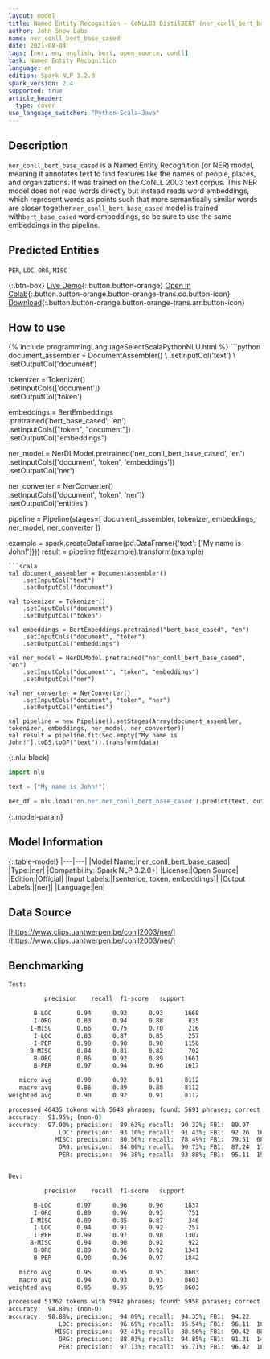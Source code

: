```yaml
---
layout: model
title: Named Entity Recognition - CoNLL03 DistilBERT (ner_conll_bert_base_cased)
author: John Snow Labs
name: ner_conll_bert_base_cased
date: 2021-08-04
tags: [ner, en, english, bert, open_source, conll]
task: Named Entity Recognition
language: en
edition: Spark NLP 3.2.0
spark_version: 2.4
supported: true
article_header:
  type: cover
use_language_switcher: "Python-Scala-Java"
---
```


## Description

`ner_conll_bert_base_cased` is a Named Entity Recognition (or NER) model, meaning it annotates text to find features like the names of people, places, and organizations. It was trained on the CoNLL 2003 text corpus. This NER model does not read words directly but instead reads word embeddings, which represent words as points such that more semantically similar words are closer together.`ner_conll_bert_base_cased` model is trained with`bert_base_cased` word embeddings, so be sure to use the same embeddings in the pipeline.

## Predicted Entities

`PER`, `LOC`, `ORG`, `MISC`

{:.btn-box}
[Live Demo](https://demo.johnsnowlabs.com/public/NER_EN_18){:.button.button-orange}
[Open in Colab](https://colab.research.google.com/github/JohnSnowLabs/spark-nlp-workshop/blob/master/tutorials/streamlit_notebooks/NER_EN.ipynb){:.button.button-orange.button-orange-trans.co.button-icon}
[Download](https://s3.amazonaws.com/auxdata.johnsnowlabs.com/public/models/ner_conll_bert_base_cased_en_3.2.0_2.4_1628079565109.zip){:.button.button-orange.button-orange-trans.arr.button-icon}

## How to use



<div class="tabs-box" markdown="1">
{% include programmingLanguageSelectScalaPythonNLU.html %}
```python
document_assembler = DocumentAssembler() \
    .setInputCol('text') \
    .setOutputCol('document')

tokenizer = Tokenizer() \
    .setInputCols(['document']) \
    .setOutputCol('token')

embeddings = BertEmbeddings\
      .pretrained('bert_base_cased', 'en')\
      .setInputCols(["token", "document"])\
      .setOutputCol("embeddings")

ner_model = NerDLModel.pretrained('ner_conll_bert_base_cased', 'en') \
    .setInputCols(['document', 'token', 'embeddings']) \
    .setOutputCol('ner')

ner_converter = NerConverter() \
    .setInputCols(['document', 'token', 'ner']) \
    .setOutputCol('entities')

pipeline = Pipeline(stages=[
    document_assembler, 
    tokenizer,
    embeddings,
    ner_model,
    ner_converter
])

example = spark.createDataFrame(pd.DataFrame({'text': ['My name is John!']}))
result = pipeline.fit(example).transform(example)
```
```scala
val document_assembler = DocumentAssembler() 
    .setInputCol("text") 
    .setOutputCol("document")

val tokenizer = Tokenizer() 
    .setInputCols("document") 
    .setOutputCol("token")

val embeddings = BertEmbeddings.pretrained("bert_base_cased", "en")
    .setInputCols("document", "token") 
    .setOutputCol("embeddings")

val ner_model = NerDLModel.pretrained("ner_conll_bert_base_cased", "en") 
    .setInputCols("document"', "token", "embeddings") 
    .setOutputCol("ner")

val ner_converter = NerConverter() 
    .setInputCols("document", "token", "ner") 
    .setOutputCol("entities")

val pipeline = new Pipeline().setStages(Array(document_assembler, tokenizer, embeddings, ner_model, ner_converter))
val result = pipeline.fit(Seq.empty["My name is John!"].toDS.toDF("text")).transform(data)
```

{:.nlu-block}
```python
import nlu

text = ["My name is John!"]

ner_df = nlu.load('en.ner.ner_conll_bert_base_cased').predict(text, output_level='token')
```
</div>

{:.model-param}
## Model Information

{:.table-model}
|---|---|
|Model Name:|ner_conll_bert_base_cased|
|Type:|ner|
|Compatibility:|Spark NLP 3.2.0+|
|License:|Open Source|
|Edition:|Official|
|Input Labels:|[sentence, token, embeddings]|
|Output Labels:|[ner]|
|Language:|en|

## Data Source

[https://www.clips.uantwerpen.be/conll2003/ner/](https://www.clips.uantwerpen.be/conll2003/ner/)

## Benchmarking

```bash
Test:

          precision    recall  f1-score   support

       B-LOC       0.94      0.92      0.93      1668
       I-ORG       0.83      0.94      0.88       835
      I-MISC       0.66      0.75      0.70       216
       I-LOC       0.83      0.87      0.85       257
       I-PER       0.98      0.98      0.98      1156
      B-MISC       0.84      0.81      0.82       702
       B-ORG       0.86      0.92      0.89      1661
       B-PER       0.97      0.94      0.96      1617

   micro avg       0.90      0.92      0.91      8112
   macro avg       0.86      0.89      0.88      8112
weighted avg       0.90      0.92      0.91      8112

processed 46435 tokens with 5648 phrases; found: 5691 phrases; correct: 5101.
accuracy:  91.95%; (non-O)
accuracy:  97.90%; precision:  89.63%; recall:  90.32%; FB1:  89.97
              LOC: precision:  93.10%; recall:  91.43%; FB1:  92.26  1638
             MISC: precision:  80.56%; recall:  78.49%; FB1:  79.51  684
              ORG: precision:  84.00%; recall:  90.73%; FB1:  87.24  1794
              PER: precision:  96.38%; recall:  93.88%; FB1:  95.11  1575


Dev:

          precision    recall  f1-score   support

       B-LOC       0.97      0.96      0.96      1837
       I-ORG       0.89      0.96      0.93       751
      I-MISC       0.89      0.85      0.87       346
       I-LOC       0.94      0.91      0.92       257
       I-PER       0.99      0.97      0.98      1307
      B-MISC       0.94      0.90      0.92       922
       B-ORG       0.89      0.96      0.92      1341
       B-PER       0.98      0.96      0.97      1842

   micro avg       0.95      0.95      0.95      8603
   macro avg       0.94      0.93      0.93      8603
weighted avg       0.95      0.95      0.95      8603

processed 51362 tokens with 5942 phrases; found: 5958 phrases; correct: 5606.
accuracy:  94.80%; (non-O)
accuracy:  98.88%; precision:  94.09%; recall:  94.35%; FB1:  94.22
              LOC: precision:  96.69%; recall:  95.54%; FB1:  96.11  1815
             MISC: precision:  92.41%; recall:  88.50%; FB1:  90.42  883
              ORG: precision:  88.03%; recall:  94.85%; FB1:  91.31  1445
              PER: precision:  97.13%; recall:  95.71%; FB1:  96.42  1815
```